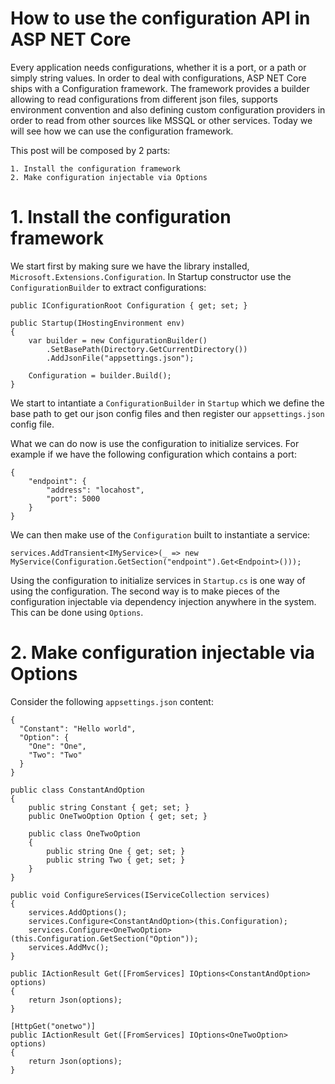 # How to use the configuration API in ASP NET Core

Every application needs configurations, whether it is a port, or a path or simply string values. In order to deal with configurations, ASP NET Core ships with a Configuration framework. The framework provides a builder allowing to read configurations from different json files, supports environment convention and also defining custom configuration providers in order to read from other sources like MSSQL or other services.
Today we will see how we can use the configuration framework.

This post will be composed by 2 parts:

```
1. Install the configuration framework
2. Make configuration injectable via Options
```

# 1. Install the configuration framework

We start first by making sure we have the library installed, `Microsoft.Extensions.Configuration`.
In Startup constructor use the `ConfigurationBuilder` to extract configurations:

```
public IConfigurationRoot Configuration { get; set; }

public Startup(IHostingEnvironment env)
{
    var builder = new ConfigurationBuilder()
        .SetBasePath(Directory.GetCurrentDirectory())
        .AddJsonFile("appsettings.json");

    Configuration = builder.Build();
}
```

We start to intantiate a `ConfigurationBuilder` in `Startup` which we define the base path to get our json config files and then register our `appsettings.json` config file.

What we can do now is use the configuration to initialize services. For example if we have the following configuration which contains a port:

```
{
    "endpoint": {
        "address": "locahost",
        "port": 5000
    }
}
```

We can then make use of the `Configuration` built to instantiate a service:

```
services.AddTransient<IMyService>(_ => new MyService(Configuration.GetSection("endpoint").Get<Endpoint>()));
```

Using the configuration to initialize services in `Startup.cs` is one way of using the configuration. The second way is to make pieces of the configuration injectable via dependency injection anywhere in the system. This can be done using `Options`.

# 2. Make configuration injectable via Options

Consider the following `appsettings.json` content:

```
{
  "Constant": "Hello world",
  "Option": {
    "One": "One",
    "Two": "Two"
  }
}
```


```
public class ConstantAndOption
{
    public string Constant { get; set; }
    public OneTwoOption Option { get; set; }

    public class OneTwoOption
    {
        public string One { get; set; }
        public string Two { get; set; }
    }
}
```

```
public void ConfigureServices(IServiceCollection services)
{
    services.AddOptions();
    services.Configure<ConstantAndOption>(this.Configuration);
    services.Configure<OneTwoOption>(this.Configuration.GetSection("Option"));
    services.AddMvc();
}
```

```
public IActionResult Get([FromServices] IOptions<ConstantAndOption> options)
{
    return Json(options);
}
```

```
[HttpGet("onetwo")]
public IActionResult Get([FromServices] IOptions<OneTwoOption> options)
{
    return Json(options);
}
```